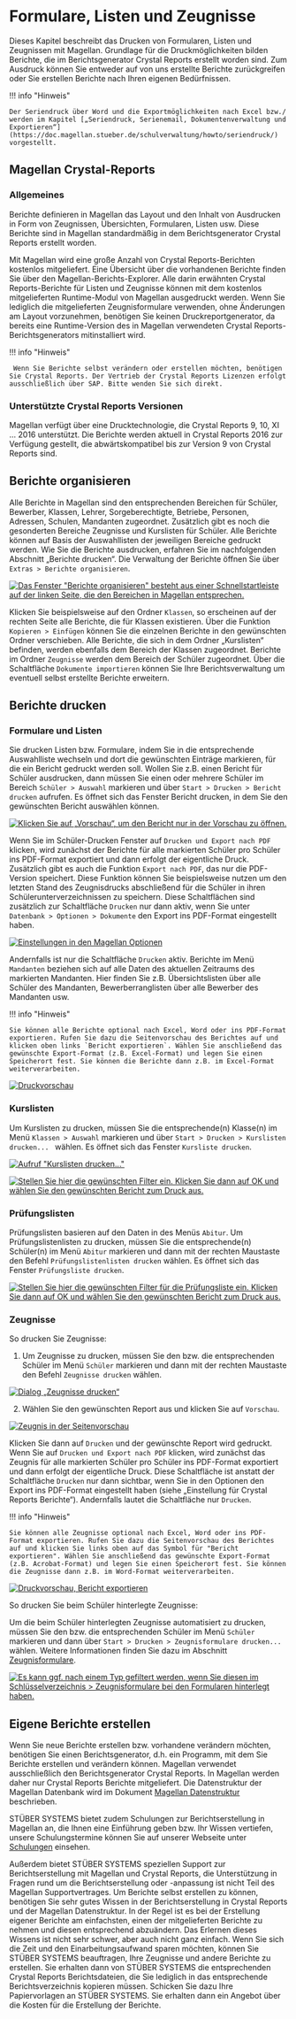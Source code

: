 # Formulare, Listen und Zeugnisse

[1]:/assets/images/formulare/formulare1.png
[2]:/assets/images/formulare/formulare2.png
[3]:/assets/images/formulare/formulare3.png
[4]:/assets/images/formulare/formulare4.png
[5]:/assets/images/formulare/formulare5.png
[6]:/assets/images/formulare/formulare6.png
[7]:/assets/images/formulare/formulare7.png
[8]:/assets/images/formulare/formulare8.png
[9]:/assets/images/formulare/formulare9.png
[10]:/assets/images/formulare/formulare10.png
[11]:/assets/images/formulare/formulare11.png

Dieses Kapitel beschreibt das Drucken von Formularen, Listen und Zeugnissen mit Magellan. Grundlage für die Druckmöglichkeiten bilden Berichte, die im Berichtsgenerator Crystal Reports erstellt worden sind. Zum Ausdruck können Sie entweder auf von uns erstellte Berichte zurückgreifen oder Sie erstellen Berichte nach Ihren eigenen Bedürfnissen.

!!! info "Hinweis"

	Der Seriendruck über Word und die Exportmöglichkeiten nach Excel bzw./ werden im Kapitel [„Seriendruck, Serienemail, Dokumentenverwaltung und Exportieren“](https://doc.magellan.stueber.de/schulverwaltung/howto/seriendruck/) vorgestellt.

## Magellan Crystal-Reports

### Allgemeines

Berichte definieren in Magellan das Layout und den Inhalt von Ausdrucken in Form von Zeugnissen, Übersichten, Formularen, Listen usw. Diese Berichte sind in Magellan standardmäßig in dem Berichtsgenerator Crystal Reports erstellt worden. 

Mit Magellan wird eine große Anzahl von Crystal Reports-Berichten kostenlos mitgeliefert. Eine Übersicht über die vorhandenen Berichte finden Sie über den Magellan-Berichts-Explorer. Alle darin erwähnten Crystal Reports-Berichte für Listen und Zeugnisse können mit dem kostenlos mitgelieferten Runtime-Modul von Magellan ausgedruckt werden. Wenn Sie lediglich die mitgelieferten Zeugnisformulare verwenden, ohne Änderungen am Layout vorzunehmen, benötigen Sie keinen Druckreportgenerator, da bereits eine Runtime-Version des in Magellan verwendeten Crystal Reports-Berichtsgenerators mitinstalliert wird. 

!!! info "Hinweis"

	 Wenn Sie Berichte selbst verändern oder erstellen möchten, benötigen Sie Crystal Reports. Der Vertrieb der Crystal Reports Lizenzen erfolgt ausschließlich über SAP. Bitte wenden Sie sich direkt.

### Unterstützte Crystal Reports Versionen

Magellan verfügt über eine Drucktechnologie, die Crystal Reports 9, 10, XI ... 2016 unterstützt. Die Berichte werden aktuell in Crystal Reports 2016 zur Verfügung gestellt, die abwärtskompatibel bis zur Version 9 von Crystal Reports sind. 

## Berichte organisieren

Alle Berichte in Magellan sind den entsprechenden Bereichen für Schüler, Bewerber, Klassen, Lehrer, Sorgeberechtigte, Betriebe, Personen, Adressen, Schulen, Mandanten zugeordnet. Zusätzlich gibt es noch die gesonderten Bereiche Zeugnisse und Kurslisten für Schüler. Alle Berichte können auf Basis der Auswahllisten der jeweiligen Bereiche gedruckt werden. Wie Sie die Berichte ausdrucken, erfahren Sie im nachfolgenden Abschnitt „Berichte drucken“. Die Verwaltung der Berichte öffnen Sie über `Extras > Berichte organisieren`.

[![Das Fenster "Berichte organisieren" besteht aus einer Schnellstartleiste auf der linken Seite, die den Bereichen in Magellan entsprechen.][1]][1]

Klicken Sie beispielsweise auf den Ordner `Klassen`, so erscheinen auf der rechten Seite alle Berichte, die für Klassen existieren. Über die Funktion `Kopieren > Einfügen` können Sie die einzelnen Berichte in den gewünschten Ordner verschieben. Alle Berichte, die sich in dem Ordner „Kurslisten“ befinden, werden ebenfalls dem Bereich der Klassen zugeordnet. Berichte im Ordner `Zeugnisse` werden dem Bereich der Schüler zugeordnet. Über die Schaltfläche `Dokumente importieren` können Sie Ihre Berichtsverwaltung um eventuell selbst erstellte Berichte erweitern.

## Berichte drucken

### Formulare und Listen

Sie drucken Listen bzw. Formulare, indem Sie in die entsprechende Auswahlliste wechseln und dort die gewünschten Einträge markieren, für die ein Bericht gedruckt werden soll. Wollen Sie z.B. einen Bericht für Schüler ausdrucken, dann müssen Sie einen oder mehrere Schüler im Bereich `Schüler > Auswahl` markieren und über `Start > Drucken > Bericht drucken` aufrufen. Es öffnet sich das Fenster Bericht drucken, in dem Sie den gewünschten Bericht auswählen können.

[![Klicken Sie auf „Vorschau“, um den Bericht nur in der Vorschau zu öffnen.][2]][2]

Wenn Sie im Schüler-Drucken Fenster auf `Drucken und Export nach PDF` klicken, wird zunächst der Berichte für alle markierten Schüler pro Schüler ins PDF-Format exportiert und dann erfolgt der eigentliche Druck. Zusätzlich gibt es auch die Funktion `Export nach PDF`, das nur die PDF-Version speichert. Diese Funktion können Sie beispielsweise nutzen um den letzten Stand des Zeugnisdrucks abschließend für die Schüler in ihren Schülerunterverzeichnissen zu speichern. Diese Schaltflächen sind zusätzlich zur Schaltfläche `Drucken` nur dann aktiv, wenn Sie unter `Datenbank > Optionen > Dokumente` den Export ins PDF-Format eingestellt haben.

[![Einstellungen in den Magellan Optionen][9]][9]

Andernfalls ist nur die Schaltfläche `Drucken` aktiv. Berichte im Menü `Mandanten` beziehen sich auf alle Daten des aktuellen Zeitraums des markierten Mandanten. Hier finden Sie z.B. Übersichtslisten über alle Schüler des Mandanten, Bewerberranglisten über alle Bewerber des Mandanten usw.

!!! info "Hinweis"

	Sie können alle Berichte optional nach Excel, Word oder ins PDF-Format exportieren. Rufen Sie dazu die Seitenvorschau des Berichtes auf und klicken oben links `Bericht exportieren`. Wählen Sie anschließend das gewünschte Export-Format (z.B. Excel-Format) und legen Sie einen Speicherort fest. Sie können die Berichte dann z.B. im Excel-Format weiterverarbeiten.

[![Druckvorschau][10]][10]

### Kurslisten

Um Kurslisten zu drucken, müssen Sie die entsprechende(n) Klasse(n) im Menü `Klassen > Auswahl` markieren und über `Start > Drucken > Kurslisten drucken... ` wählen. Es öffnet sich das Fenster `Kursliste drucken`.

[![Aufruf "Kurslisten drucken..."][11]][11]

[![Stellen Sie hier die gewünschten Filter ein. Klicken Sie dann auf OK und wählen Sie den gewünschten Bericht zum Druck aus.][4]][4]

### Prüfungslisten

Prüfungslisten basieren auf den Daten in des Menüs `Abitur`. Um Prüfungslistenlisten zu drucken, müssen Sie die entsprechende(n) Schüler(n) im Menü `Abitur` markieren und dann mit der rechten Maustaste den Befehl `Prüfungslistenlisten drucken` wählen. Es öffnet sich das Fenster `Prüfungsliste drucken`.
 
[![Stellen Sie hier die gewünschten Filter für die Prüfungsliste ein. Klicken Sie dann auf `OK` und wählen Sie den gewünschten Bericht zum Druck aus.][5]][5]

### Zeugnisse

So drucken Sie Zeugnisse:

1. Um Zeugnisse zu drucken, müssen Sie den bzw. die entsprechenden Schüler im  Menü `Schüler` markieren und dann mit der rechten Maustaste den Befehl `Zeugnisse drucken` wählen.

[![Dialog „Zeugnisse drucken“][6]][6]

2. Wählen Sie den gewünschten Report aus und klicken Sie auf `Vorschau`.

[![Zeugnis in der Seitenvorschau][7]][7] 

Klicken Sie dann auf `Drucken` und der gewünschte Report wird gedruckt. Wenn Sie auf `Drucken und Export nach PDF` klicken, wird zunächst das Zeugnis für alle markierten Schüler pro Schüler ins PDF-Format exportiert und dann erfolgt der eigentliche Druck. Diese Schaltfläche ist anstatt der Schaltfläche `Drucken` nur dann sichtbar, wenn Sie in den Optionen den Export ins PDF-Format eingestellt haben (siehe „Einstellung für Crystal Reports Berichte“). Andernfalls lautet die Schaltfläche nur `Drucken`.

!!! info "Hinweis"

	Sie können alle Zeugnisse optional nach Excel, Word oder ins PDF-Format exportieren. Rufen Sie dazu die Seitenvorschau des Berichtes auf und klicken Sie links oben auf das Symbol für "Bericht exportieren". Wählen Sie anschließend das gewünschte Export-Format (z.B. Acrobat-Format) und legen Sie einen Speicherort fest. Sie können die Zeugnisse dann z.B. im Word-Format weiterverarbeiten.

[![Druckvorschau, Bericht exportieren][10]][10] 

So drucken Sie beim Schüler hinterlegte Zeugnisse: 

Um die beim Schüler hinterlegten Zeugnisse automatisiert zu drucken, müssen Sie den bzw. die entsprechenden Schüler im  Menü `Schüler` markieren und dann über  `Start > Drucken > Zeugnisformulare drucken...` wählen. Weitere Informationen finden Sie dazu im Abschnitt [Zeugnisformulare](https://doc.magellan.stueber.de/schulverwaltung/howto/zeugnisdaten/#zeugnisformulare).

[![Es kann ggf. nach einem Typ gefiltert werden, wenn Sie diesen im `Schlüsselverzeichnis > Zeugnisformulare` bei den Formularen hinterlegt haben.][8]][8] 

## Eigene Berichte erstellen

Wenn Sie neue Berichte erstellen bzw. vorhandene verändern möchten,  benötigen Sie einen Berichtsgenerator, d.h. ein Programm, mit dem Sie Berichte erstellen und verändern können. Magellan verwendet ausschließlich den Berichtsgenerator Crystal Reports. In Magellan werden daher nur Crystal Reports Berichte mitgeliefert.
Die Datenstruktur der Magellan Datenbank wird im Dokument [Magellan Datenstruktur](https://doc.magellan7-toolbox.stueber.de/datenstruktur/) beschrieben.

STÜBER SYSTEMS bietet zudem Schulungen zur Berichtserstellung in Magellan an, die Ihnen eine Einführung geben bzw. Ihr Wissen vertiefen, unsere Schulungstermine können Sie auf unserer Webseite unter [Schulungen](https://www.stueber.de/training.php) einsehen. 

Außerdem bietet STÜBER SYSTEMS speziellen Support zur Berichtserstellung mit Magellan und Crystal Reports, die Unterstützung in Fragen rund um die Berichtserstellung oder -anpassung ist nicht Teil des Magellan Supportvertrages. Um Berichte selbst erstellen zu können, benötigen Sie sehr gutes Wissen in der Berichtserstellung in Crystal Reports und der Magellan Datenstruktur. 
In der Regel ist es bei der Erstellung eigener Berichte am einfachsten, einen der mitgelieferten Berichte zu nehmen und diesen entsprechend abzuändern. Das Erlernen dieses Wissens ist nicht sehr schwer, aber auch nicht ganz einfach. Wenn Sie sich die Zeit und den Einarbeitungsaufwand sparen möchten, können Sie STÜBER SYSTEMS beauftragen, Ihre Zeugnisse und andere Berichte zu erstellen. Sie erhalten dann von STÜBER SYSTEMS die entsprechenden Crystal Reports Berichtsdateien, die Sie lediglich in das entsprechende Berichtsverzeichnis kopieren müssen. Schicken Sie dazu Ihre Papiervorlagen an STÜBER SYSTEMS. Sie erhalten dann ein Angebot über die Kosten für die Erstellung der Berichte.
